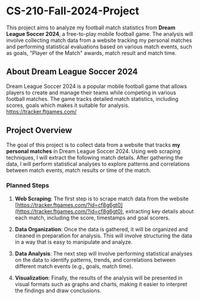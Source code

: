 # CS-210-Fall-2024-Project

This project aims to analyze my football match statistics from **Dream League Soccer 2024**, a free-to-play mobile football game. The analysis will involve collecting match data from a website tracking my personal matches and performing statistical evaluations based on various match events, such as goals, "Player of the Match" awards, match result and match time.

## About Dream League Soccer 2024

Dream League Soccer 2024 is a popular mobile football game that allows players to create and manage their teams while competing in various football matches. The game tracks detailed match statistics, including scores, goals which makes it suitable for analysis. https://tracker.ftgames.com/

## Project Overview

The goal of this project is to collect data from a website that tracks **my personal matches** in Dream League Soccer 2024. Using web scraping techniques, I will extract the following match details.
After gathering the data, I will perform statistical analyses to explore patterns and correlations between match events, match results or time of the match.

### Planned Steps

1. **Web Scraping**: The first step is to scrape match data from the website [https://tracker.ftgames.com/?id=cf8g6gt0](https://tracker.ftgames.com/?id=cf8g6gt0), extracting key details about each match, including the score, timestamps and goal scorers.
   
2. **Data Organization**: Once the data is gathered, it will be organized and cleaned in preparation for analysis. This will involve structuring the data in a way that is easy to manipulate and analyze.

3. **Data Analysis**: The next step will involve performing statistical analyses on the data to identify patterns, trends, and correlations between different match events (e.g., goals, match time).

4. **Visualization**: Finally, the results of the analysis will be presented in visual formats such as graphs and charts, making it easier to interpret the findings and draw conclusions.

